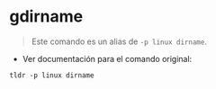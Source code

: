 # gdirname

> Este comando es un alias de `-p linux dirname`.

- Ver documentación para el comando original:

`tldr -p linux dirname`
